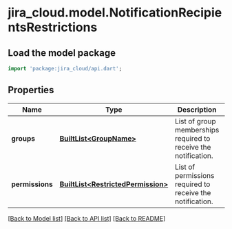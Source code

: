 # jira_cloud.model.NotificationRecipientsRestrictions

## Load the model package
```dart
import 'package:jira_cloud/api.dart';
```

## Properties
Name | Type | Description | Notes
------------ | ------------- | ------------- | -------------
**groups** | [**BuiltList&lt;GroupName&gt;**](GroupName.md) | List of group memberships required to receive the notification. | [optional] [default to const []]
**permissions** | [**BuiltList&lt;RestrictedPermission&gt;**](RestrictedPermission.md) | List of permissions required to receive the notification. | [optional] [default to const []]

[[Back to Model list]](../README.md#documentation-for-models) [[Back to API list]](../README.md#documentation-for-api-endpoints) [[Back to README]](../README.md)


